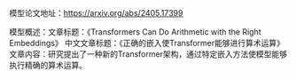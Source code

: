 模型论文地址：https://arxiv.org/abs/2405.17399

模型概述：文章标题：《Transformers Can Do Arithmetic with the Right Embeddings》
中文文章标题：《正确的嵌入使Transformer能够进行算术运算》
文章内容：研究提出了一种新的Transformer架构，通过特定嵌入方法使模型能够执行精确的算术运算。

